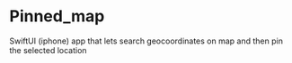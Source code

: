 # Pinned_map
SwiftUI (iphone) app that lets search geocoordinates on map and then pin the selected location
